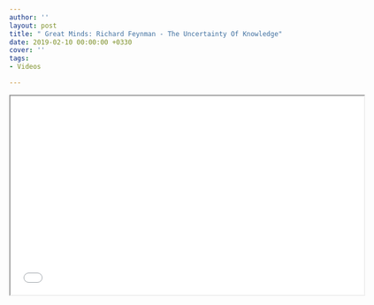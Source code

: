 ```yaml
---
author: ''
layout: post
title: " Great Minds: Richard Feynman - The Uncertainty Of Knowledge"
date: 2019-02-10 00:00:00 +0330
cover: ''
tags:
- Videos

---
```

<iframe src="[https://www.aparat.com/video/video/embed/videohash/TlBMF/vt/frame](https://www.aparat.com/video/video/embed/videohash/TlBMF/vt/frame "https://www.aparat.com/video/video/embed/videohash/TlBMF/vt/frame")" height="360" width="640" allowFullScreen="true" webkitallowfullscreen="true" mozallowfullscreen="true" ></iframe>